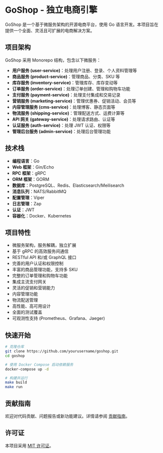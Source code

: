 # GoShop - 独立电商引擎

GoShop 是一个基于微服务架构的开源电商平台，使用 Go 语言开发。本项目旨在提供一个全面、灵活且可扩展的电商解决方案。

## 项目架构

GoShop 采用 Monorepo 结构，包含以下微服务：

- **用户服务 (user-service)**：处理用户注册、登录、个人资料管理等
- **商品服务 (product-service)**：管理商品、分类、SKU 等
- **库存服务 (inventory-service)**：管理库存、库存变动等
- **订单服务 (order-service)**：处理订单创建、管理和购物车功能
- **支付服务 (payment-service)**：处理支付集成和交易记录
- **营销服务 (marketing-service)**：管理优惠券、促销活动、会员等
- **内容管理服务 (cms-service)**：处理博客、静态页面等
- **物流服务 (shipping-service)**：管理配送方式、运费计算等
- **API 网关 (gateway-service)**：处理请求路由、认证等
- **认证服务 (auth-service)**：处理 JWT 认证、权限等
- **管理后台服务 (admin-service)**：处理后台管理功能

## 技术栈

- **编程语言**：Go
- **Web 框架**：Gin/Echo
- **RPC 框架**：gRPC
- **ORM 框架**：GORM
- **数据库**：PostgreSQL、Redis、Elasticsearch/Meilisearch
- **消息队列**：NATS/RabbitMQ
- **配置管理**：Viper
- **日志管理**：Zap
- **认证**：JWT
- **容器化**：Docker、Kubernetes

## 项目特性

- 微服务架构，服务解耦，独立扩展
- 基于 gRPC 的高效服务间通信
- RESTful API 和/或 GraphQL 接口
- 完善的用户认证和权限控制
- 丰富的商品管理功能，支持多 SKU
- 完整的订单管理和购物车功能
- 集成主流支付网关
- 灵活的促销和营销能力
- 内容管理功能
- 物流配送管理
- 高性能、高可用设计
- 全面的测试覆盖
- 可观测性支持 (Prometheus、Grafana、Jaeger)

## 快速开始

```bash
# 克隆仓库
git clone https://github.com/yourusername/goshop.git
cd goshop

# 使用 Docker Compose 启动依赖服务
docker-compose up -d

# 构建并运行
make build
make run
```

## 贡献指南

欢迎对代码贡献、问题报告或新功能建议。详情请参阅 [贡献指南](CONTRIBUTING.md)。

## 许可证

本项目采用 [MIT 许可证](LICENSE)。 